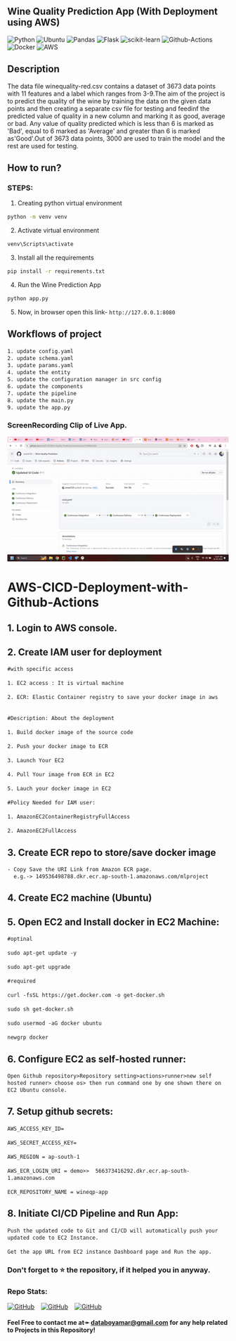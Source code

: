 ## Wine Quality Prediction App (With Deployment using AWS)
<img alt="Python" src="https://img.shields.io/badge/python%20-%2314354C.svg?&style=for-the-badge&logo=python&logoColor=white" /> <img alt="Ubuntu" src="https://img.shields.io/badge/Ubuntu-E95420?style=for-the-badge&logo=ubuntu&logoColor=white" /> <img alt="Pandas" src="https://img.shields.io/badge/pandas%20-%23150458.svg?&style=for-the-badge&logo=pandas&logoColor=white" /> <img alt="Flask" src="https://img.shields.io/badge/flask%20-%23000.svg?&style=for-the-badge&logo=flask&logoColor=white" /> <img alt="scikit-learn" src="https://img.shields.io/badge/scikit--learn-%23F7931E.svg?style=for-the-badge&logo=scikit-learn&logoColor=white" /> 
<img alt="Github-Actions" src="https://img.shields.io/badge/github%20actions-%232671E5.svg?style=for-the-badge&logo=githubactions&logoColor=white"/> <img alt="Docker" src="https://img.shields.io/badge/docker-%230db7ed.svg?style=for-the-badge&logo=docker&logoColor=white" /> <img alt="AWS" src="https://img.shields.io/badge/AWS%20-%23FF9900.svg?&style=for-the-badge&logo=amazon-aws&logoColor=white"/>  

## Description
The data file winequality-red.csv contains a dataset of 3673 data points with 11 features and a label which ranges from 3-9.The aim of the project is to predict the quality of the wine by training the data on the given data points and then creating a separate csv file for testing and feedinf the predicted value of quality in a new column and marking it as good, average or bad. Any value of quality predicted which is less than 6 is marked as 'Bad', equal to 6 marked as 'Average' and greater than 6 is marked as'Good'.Out of 3673 data points, 3000 are used to train the model and the rest are used for testing.

## How to run?
### STEPS:

1. Creating python virtual environment
```bash
python -m venv venv
```
2. Activate virtual environment
```bash
venv\Scripts\activate
```
3. Install all the requirements
```bash
pip install -r requirements.txt
```
4. Run the Wine Prediction App
```bash
python app.py
```
5. Now, in browser open this link- `http://127.0.0.1:8080`

## Workflows of project

	1. update config.yaml
	2. update schema.yaml
	3. update params.yaml
	4. update the entity 
	5. update the configuration manager in src config
	6. update the components
	7. update the pipeline
	8. update the main.py
	9. update the app.py

### ScreenRecording Clip of Live App.
[![Demo Doccou alpha](https://github.com/amark720/Amar-kumar/blob/master/ScreenShots/Wine-Quality-Prediction.gif)](https://github.com/amark720/Amar-kumar/blob/master/ScreenShots/Wine-Quality-Prediction.gif)

# AWS-CICD-Deployment-with-Github-Actions

## 1. Login to AWS console.

## 2. Create IAM user for deployment

	#with specific access

	1. EC2 access : It is virtual machine

	2. ECR: Elastic Container registry to save your docker image in aws


	#Description: About the deployment

	1. Build docker image of the source code

	2. Push your docker image to ECR

	3. Launch Your EC2 

	4. Pull Your image from ECR in EC2

	5. Lauch your docker image in EC2

	#Policy Needed for IAM user:

	1. AmazonEC2ContainerRegistryFullAccess

	2. AmazonEC2FullAccess

	
## 3. Create ECR repo to store/save docker image
    - Copy Save the URI Link from Amazon ECR page. 
      e.g.-> 149536498788.dkr.ecr.ap-south-1.amazonaws.com/mlproject

	
## 4. Create EC2 machine (Ubuntu) 

## 5. Open EC2 and Install docker in EC2 Machine:
	
	
	#optinal

	sudo apt-get update -y

	sudo apt-get upgrade
	
	#required

	curl -fsSL https://get.docker.com -o get-docker.sh

	sudo sh get-docker.sh

	sudo usermod -aG docker ubuntu

	newgrp docker
	
## 6. Configure EC2 as self-hosted runner:
    Open Github repository>Repository setting>actions>runner>new self hosted runner> choose os> then run command one by one shown there on EC2 Ubuntu console.


## 7. Setup github secrets:

    AWS_ACCESS_KEY_ID=

    AWS_SECRET_ACCESS_KEY=

    AWS_REGION = ap-south-1

    AWS_ECR_LOGIN_URI = demo>>  566373416292.dkr.ecr.ap-south-1.amazonaws.com

    ECR_REPOSITORY_NAME = wineqp-app

## 8. Initiate CI/CD Pipeline and Run App:
    
    Push the updated code to Git and CI/CD will automatically push your updated code to EC2 Instance.

    Get the app URL from EC2 instance Dashboard page and Run the app.

### Don't forget to ⭐ the repository, if it helped you in anyway.<br>

### Repo Stats:
[![GitHub](https://img.shields.io/github/followers/amark720?style=social)](https://github.com/amark720)  &ensp;  [![GitHub](https://img.shields.io/github/stars/amark720/Data-Science-Projects?style=social)](https://github.com/amark720/Data-Science-Projects)  &ensp;  [![GitHub](https://img.shields.io/github/forks/amark720/Data-Science-Projects?style=social)](https://github.com/amark720/Data-Science-Projects)
#### Feel Free to contact me at➛ databoyamar@gmail.com for any help related to Projects in this Repository!
